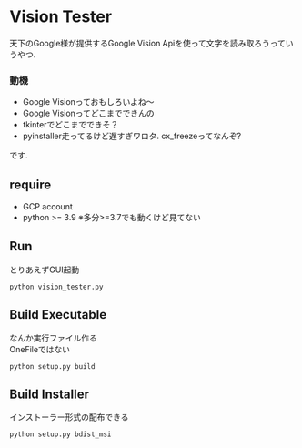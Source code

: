 # Vision Tester

天下のGoogle様が提供するGoogle Vision Apiを使って文字を読み取ろうっていうやつ.

### 動機

- Google Visionっておもしろいよね～
- Google Visionってどこまでできんの
- tkinterでどこまでできそ？
- pyinstaller走ってるけど遅すぎワロタ. cx_freezeってなんぞ?

です.

## require

- GCP account  
- python >= 3.9 ※多分>=3.7でも動くけど見てない  


## Run  

とりあえずGUI起動  

```shell
python vision_tester.py
```

## Build Executable  

なんか実行ファイル作る    
OneFileではない

```shell
python setup.py build
```

## Build Installer  

インストーラー形式の配布できる

```shell
python setup.py bdist_msi
```
